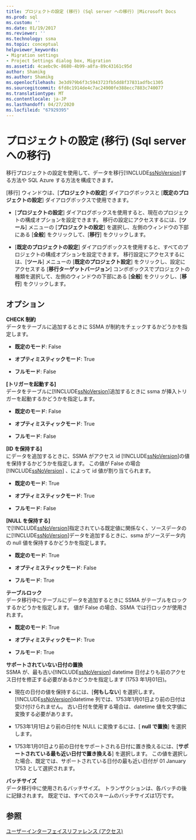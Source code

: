 ```yaml
---
title: プロジェクトの設定 (移行) (Sql server への移行) |Microsoft Docs
ms.prod: sql
ms.custom: ''
ms.date: 01/19/2017
ms.reviewer: ''
ms.technology: ssma
ms.topic: conceptual
helpviewer_keywords:
- Migration settings
- Project Settings dialog box, Migration
ms.assetid: 4caebc9c-8680-4b99-a8fa-89c43161c95d
author: Shamikg
ms.author: Shamikg
ms.openlocfilehash: 3e3d979b6f3c5943723fb5dd8f37831adfbc1305
ms.sourcegitcommit: 6fd8c1914de4c7ac24900fe388ecc7883c740077
ms.translationtype: MT
ms.contentlocale: ja-JP
ms.lasthandoff: 04/27/2020
ms.locfileid: "67929395"
---
```

# <a name="project-settings-migration-accesstosql"></a>プロジェクトの設定 (移行) (Sql server への移行)
移行プロジェクトの設定を使用して、データを移行[!INCLUDE[ssNoVersion](../../includes/ssnoversion-md.md)]する方法や SQL Azure する方法を構成できます。  
  
[移行] ウィンドウは、[**プロジェクトの設定**] ダイアログボックスと [**既定のプロジェクトの設定**] ダイアログボックスで使用できます。  
  
-   [**プロジェクトの設定**] ダイアログボックスを使用すると、現在のプロジェクトの構成オプションを設定できます。 移行の設定にアクセスするには、[**ツール**] メニューの [**プロジェクトの設定**] を選択し、左側のウィンドウの下部にある [**全般**] をクリックして、[**移行**] をクリックします。  
  
-   [**既定のプロジェクトの設定**] ダイアログボックスを使用すると、すべてのプロジェクトの構成オプションを設定できます。 移行設定にアクセスするには、[**ツール**] メニューの [**既定のプロジェクト設定**] をクリックし、設定にアクセスする [**移行ターゲットバージョン**] コンボボックスでプロジェクトの種類を選択して、左側のウィンドウの下部にある [**全般**] をクリックし、[**移行**] をクリックします。  
  
## <a name="options"></a>オプション  
**CHECK 制約**  
データをテーブルに追加するときに SSMA が制約をチェックするかどうかを指定します。  
  
-   **既定のモード**: False  
  
-   **オプティミスティックモード**: True  
  
-   **フルモード**: False  
  
**[トリガーを起動する]**  
データをテーブルに[!INCLUDE[ssNoVersion](../../includes/ssnoversion-md.md)]追加するときに ssma が挿入トリガーを起動するかどうかを指定します。  
  
-   **既定のモード**: False  
  
-   **オプティミスティックモード**: True  
  
-   **フルモード**: False  
  
**[ID を保持する]**  
にデータを追加するときに、SSMA がアクセス id [!INCLUDE[ssNoVersion](../../includes/ssnoversion-md.md)]の値を保持するかどうかを指定します。 この値が False の場合[!INCLUDE[ssNoVersion](../../includes/ssnoversion-md.md)] 、によって id 値が割り当てられます。  
  
-   **既定のモード**: True  
  
-   **オプティミスティックモード**: True  
  
-   **フルモード**: False  
  
**[NULL を保持する]**  
で[!INCLUDE[ssNoVersion](../../includes/ssnoversion-md.md)]指定されている既定値に関係なく、ソースデータのに[!INCLUDE[ssNoVersion](../../includes/ssnoversion-md.md)]データを追加するときに、ssma がソースデータ内の null 値を保持するかどうかを指定します。  
  
-   **既定のモード**: True  
  
-   **オプティミスティックモード**: False  
  
-   **フルモード**: True  
  
**テーブルロック**  
データ移行中にテーブルにデータを追加するときに SSMA がテーブルをロックするかどうかを指定します。 値が False の場合、SSMA では行ロックが使用されます。  
  
-   **既定のモード**: True  
  
-   **オプティミスティックモード**: True  
  
-   **フルモード**: True  
  
**サポートされていない日付の置換**  
SSMA が、最も古い[!INCLUDE[ssNoVersion](../../includes/ssnoversion-md.md)] datetime 日付よりも前のアクセス日付を修正する必要があるかどうかを指定します (1753 年1月01日)。  
  
-   現在の日付の値を保持するには、[**何もしない**] を選択します。 [!INCLUDE[ssNoVersion](../../includes/ssnoversion-md.md)]datetime 列では、1753年1月01日より前の日付は受け付けられません。 古い日付を使用する場合は、datetime 値を文字値に変換する必要があります。  
  
-   1753年1月1日より前の日付を NULL に変換するには、[ **null で置換**] を選択します。  
  
-   1753年1月01日より前の日付をサポートされる日付に置き換えるには、[**サポートされている最も近い日付で置き換える**] を選択します。 この値を選択した場合、既定では、サポートされている日付の最も近い日付が 01 January 1753 として選択されます。  
  
**バッチサイズ**  
データ移行中に使用されるバッチサイズ。 トランザクションは、各バッチの後に記録されます。 既定では、すべてのスキームのバッチサイズは1万です。  
  
## <a name="see-also"></a>参照  
[ユーザーインターフェイスリファレンス (アクセス)](https://msdn.microsoft.com/af24c303-4a41-449b-9c86-d6558a97e839)  
  
